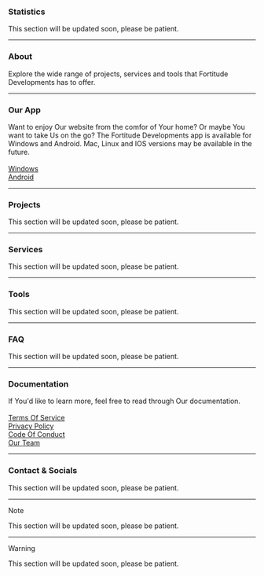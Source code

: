 ### Statistics
This section will be updated soon, please be patient.

---

### About
Explore the wide range of projects, services and tools that Fortitude Developments has to offer.

---

### Our App
Want to enjoy Our website from the comfor of Your home? Or maybe You want to take Us on the go? The Fortitude Developments app is available for Windows and Android. Mac, Linux and IOS versions may be available in the future.  
<br>
[Windows](https://google.com/404)  
[Android](https://google.com/404)  

---

### Projects
This section will be updated soon, please be patient.

---

### Services
This section will be updated soon, please be patient.

---

### Tools
This section will be updated soon, please be patient.

---

### FAQ
This section will be updated soon, please be patient.

---

### Documentation
If You'd like to learn more, feel free to read through Our documentation.  
<br>
[Terms Of Service](https://google.com/404)  
[Privacy Policy](https://google.com/404)  
[Code Of Conduct](https://google.com/404)  
[Our Team](https://google.com/404)  

---

### Contact & Socials
This section will be updated soon, please be patient.

---


> [!NOTE]
> This section will be updated soon, please be patient.

---

> [!WARNING]
> This section will be updated soon, please be patient.
